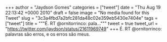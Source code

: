 
+++
author = "Jaydson Gomes"
categories = ["tweet"]
date = "Thu Aug 19 22:13:42 +0000 2010"
draft = false
image = "No media found for this Tweet"
slug = "3c3a4fbd7a2bfc281da48c02e359eb5430e7404e"
tags = ["tweet"]
title = """É. RT @ornitorrinco: pala..."""
tweet = true
tweet_url = "https://twitter.com/jaydson/status/21611969749"
+++
É. RT @ornitorrinco: palavras são erros, e os erros são meus.

